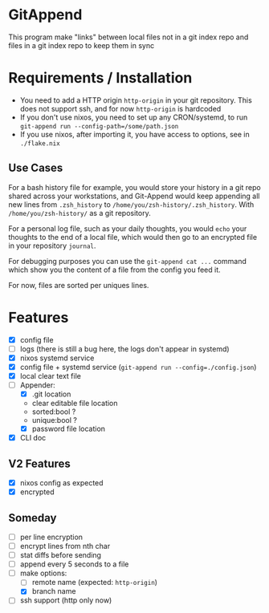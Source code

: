 # GitAppend

This program make "links" between local files not in a git index repo and files in a git index repo to keep them in sync

# Requirements / Installation

- You need to add a HTTP origin `http-origin` in your git repository. This does not support ssh, and for now `http-origin` is hardcoded
- If you don't use nixos, you need to set up any CRON/systemd, to run `git-append run --config-path=/some/path.json`
- If you use nixos, after importing it, you have access to options, see in `./flake.nix`

## Use Cases

For a bash history file for example, you would store your history in a git repo shared across your workstations, and Git-Append would keep appending all new lines from `.zsh_history` to `/home/you/zsh-history/.zsh_history`. With `/home/you/zsh-history/` as a git repository.

For a personal log file, such as your daily thoughts, you would `echo` your thoughts to the end of a local file, which would then go to an encrypted file in your repository `journal`.

For debugging purposes you can use the `git-append cat ...` command which show you the content of a file from the config you feed it.

For now, files are sorted per uniques lines.

# Features

- [x] config file
- [ ] logs (there is still a bug here, the logs don't appear in systemd)
- [x] nixos systemd service
- [x] config file + systemd service (`git-append run --config=./config.json`)
- [x] local clear text file
- [ ] Appender:
  - [x] .git location
  - clear editable file location
  - sorted:bool ?
  - unique:bool ?
  - [x] password file location
- [x] CLI doc

## V2 Features

- [x] nixos config as expected
- [x] encrypted

## Someday

- [ ] per line encryption
- [ ] encrypt lines from nth char
- [ ] stat diffs before sending
- [ ] append every 5 seconds to a file
- [ ] make options:
  - [ ] remote name (expected: `http-origin`)
  - [x] branch name
- [ ] ssh support (http only now)
